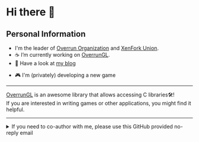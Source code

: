 # Hi there 👋

## Personal Information

- I'm the leader of [Overrun Organization](https://github.com/Over-Run) and [XenFork Union](https://github.com/XenFork).
- ☕ I’m currently working on [OverrunGL](https://github.com/Over-Run/overrungl).
- 📓 Have a look at [my blog](https://squid233.github.io/)
<!--- 📫 How to reach me: [discussions](https://github.com/squid233/squid233/discussions)-->
- 🎮 I'm (privately) developing a new game

<!--## Technology Stack

- Java/Kotlin
- Gradle
- OpenGL/Vulkan-->

---

[OverrunGL](https://github.com/Over-Run/overrungl) is an awesome library that allows accessing C libraries🛠️!  
If you are interested in writing games or other applications, you might find it helpful.

<!--
---

[![squid233's GitHub stats](https://github-readme-stats.vercel.app/api?username=squid233&count_private=true&show_icons=true&theme=dracula)](https://github.com/anuraghazra/github-readme-stats)
[![GitHub Stat Trophies](https://github-profile-trophy.vercel.app/?username=squid233&theme=onedark)](https://github.com/ryo-ma/github-profile-trophy)
-->
---

<details>
  <summary>If you need to co-author with me, please use this GitHub provided no-reply email</summary>
  <code>60126026+squid233@users.noreply.github.com</code>
</details>

<!--
**squid233/squid233** is a ✨ _special_ ✨ repository because its `README.md` (this file) appears on your GitHub profile.

Here are some ideas to get you started:

- 🔭 I’m currently working on ...
- 🌱 I’m currently learning ...
- 👯 I’m looking to collaborate on ...
- 🤔 I’m looking for help with ...
- 💬 Ask me about ...
- 📫 How to reach me: ...
- 😄 Pronouns: ...
- ⚡ Fun fact: ...
-->
